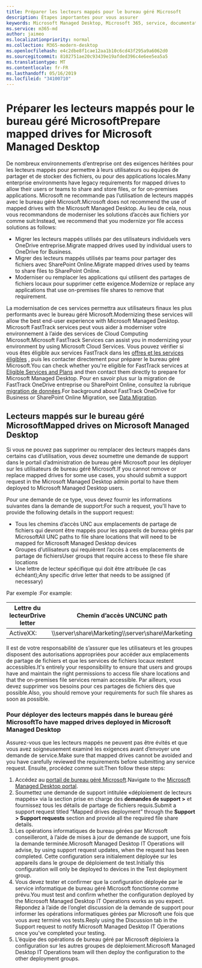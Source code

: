 ```yaml
---
title: Préparer les lecteurs mappés pour le bureau géré Microsoft
description: Étapes importantes pour vous assurer
keywords: Microsoft Managed Desktop, Microsoft 365, service, documentation
ms.service: m365-md
author: jaimeo
ms.localizationpriority: normal
ms.collection: M365-modern-desktop
ms.openlocfilehash: e4c2dbe8f1cae12aa1b10c6cd43f295a9a6062d0
ms.sourcegitcommit: 8102751ae20c93439e19afded396c4e6ee5ea5a5
ms.translationtype: MT
ms.contentlocale: fr-FR
ms.lasthandoff: 05/16/2019
ms.locfileid: "34100710"
---
```

#  <a name="prepare-mapped-drives-for-microsoft-managed-desktop"></a><span data-ttu-id="eaa05-104">Préparer les lecteurs mappés pour le bureau géré Microsoft</span><span class="sxs-lookup"><span data-stu-id="eaa05-104">Prepare mapped drives for Microsoft Managed Desktop</span></span>

<span data-ttu-id="eaa05-105">De nombreux environnements d’entreprise ont des exigences héritées pour les lecteurs mappés pour permettre à leurs utilisateurs ou équipes de partager et de stocker des fichiers, ou pour des applications locales.</span><span class="sxs-lookup"><span data-stu-id="eaa05-105">Many enterprise environments have legacy requirements for mapped drives to allow their users or teams to share and store files, or for on-premises applications.</span></span> <span data-ttu-id="eaa05-106">Microsoft ne recommande pas l’utilisation de lecteurs mappés avec le bureau géré Microsoft.</span><span class="sxs-lookup"><span data-stu-id="eaa05-106">Microsoft does not recommend the use of mapped drives with the Microsoft Managed Desktop.</span></span> <span data-ttu-id="eaa05-107">Au lieu de cela, nous vous recommandons de moderniser les solutions d’accès aux fichiers yor comme suit:</span><span class="sxs-lookup"><span data-stu-id="eaa05-107">Instead, we recommend that you modernize yor file access solutions as follows:</span></span>
  
- <span data-ttu-id="eaa05-108">Migrer les lecteurs mappés utilisés par des utilisateurs individuels vers OneDrive entreprise.</span><span class="sxs-lookup"><span data-stu-id="eaa05-108">Migrate mapped drives used by individual users to OneDrive for Business.</span></span> 
- <span data-ttu-id="eaa05-109">Migrer des lecteurs mappés utilisés par teams pour partager des fichiers avec SharePoint Online.</span><span class="sxs-lookup"><span data-stu-id="eaa05-109">Migrate mapped drives used by teams to share files to SharePoint Online.</span></span> 
- <span data-ttu-id="eaa05-110">Moderniser ou remplacer les applications qui utilisent des partages de fichiers locaux pour supprimer cette exigence.</span><span class="sxs-lookup"><span data-stu-id="eaa05-110">Modernize or replace any applications that use on-premises file shares to remove that requirement.</span></span>
  
<span data-ttu-id="eaa05-111">La modernisation de ces services permettra aux utilisateurs finaux les plus performants avec le bureau géré Microsoft.</span><span class="sxs-lookup"><span data-stu-id="eaa05-111">Modernizing these services will allow the best end-user experience with Microsoft Managed Desktop.</span></span> <span data-ttu-id="eaa05-112">Microsoft FastTrack services peut vous aider à moderniser votre environnement à l’aide des services de Cloud Computing Microsoft.</span><span class="sxs-lookup"><span data-stu-id="eaa05-112">Microsoft FastTrack Services can assist you in modernizing your environment by using Microsoft Cloud Services.</span></span> <span data-ttu-id="eaa05-113">Vous pouvez vérifier si vous êtes éligible aux services FastTrack dans les [offres et les services éligibles](https://docs.microsoft.com/fasttrack/m365-eligible-services-and-plans) , puis les contacter directement pour préparer le bureau géré Microsoft.</span><span class="sxs-lookup"><span data-stu-id="eaa05-113">You can check whether you're eligible for FastTrack services at [Eligible Services and Plans](https://docs.microsoft.com/fasttrack/m365-eligible-services-and-plans) and then contact them directly to prepare for Microsoft Managed Desktop.</span></span> <span data-ttu-id="eaa05-114">Pour en savoir plus sur la migration de FastTrack OneDrive entreprise ou SharePoint Online, consultez la rubrique [migration de données](https://docs.microsoft.com/fasttrack/o365-data-migration).</span><span class="sxs-lookup"><span data-stu-id="eaa05-114">For background about FastTrack OneDrive for Business or SharePoint Online Migration, see [Data Migration](https://docs.microsoft.com/fasttrack/o365-data-migration).</span></span>

## <a name="mapped-drives-on-microsoft-managed-desktop"></a><span data-ttu-id="eaa05-115">Lecteurs mappés sur le bureau géré Microsoft</span><span class="sxs-lookup"><span data-stu-id="eaa05-115">Mapped drives on Microsoft Managed Desktop</span></span>
 
<span data-ttu-id="eaa05-116">Si vous ne pouvez pas supprimer ou remplacer des lecteurs mappés dans certains cas d’utilisation, vous devez soumettre une demande de support dans le portail d’administration de bureau géré Microsoft pour les déployer sur les utilisateurs de bureau géré Microsoft.</span><span class="sxs-lookup"><span data-stu-id="eaa05-116">If you cannot remove or replace mapped drives for some use cases, you should submit a support request in the Microsoft Managed Desktop admin portal to have them deployed to Microsoft Managed Desktop users.</span></span>
    
<span data-ttu-id="eaa05-117">Pour une demande de ce type, vous devez fournir les informations suivantes dans la demande de support:</span><span class="sxs-lookup"><span data-stu-id="eaa05-117">For such a request, you'll have to provide the following details in the support request:</span></span> 

- <span data-ttu-id="eaa05-118">Tous les chemins d’accès UNC aux emplacements de partage de fichiers qui devront être mappés pour les appareils de bureau gérés par Microsoft</span><span class="sxs-lookup"><span data-stu-id="eaa05-118">All UNC paths to file share locations that will need to be mapped for Microsoft Managed Desktop devices</span></span> 
- <span data-ttu-id="eaa05-119">Groupes d’utilisateurs qui requièrent l’accès à ces emplacements de partage de fichiers</span><span class="sxs-lookup"><span data-stu-id="eaa05-119">User groups that require access to these file share locations</span></span> 
- <span data-ttu-id="eaa05-120">Une lettre de lecteur spécifique qui doit être attribuée (le cas échéant);</span><span class="sxs-lookup"><span data-stu-id="eaa05-120">Any specific drive letter that needs to be assigned (if necessary)</span></span>

<span data-ttu-id="eaa05-121">Par exemple :</span><span class="sxs-lookup"><span data-stu-id="eaa05-121">For example:</span></span>

| <span data-ttu-id="eaa05-122">Lettre du lecteur</span><span class="sxs-lookup"><span data-stu-id="eaa05-122">Drive letter</span></span> | <span data-ttu-id="eaa05-123">Chemin d’accès UNC</span><span class="sxs-lookup"><span data-stu-id="eaa05-123">UNC path</span></span> | <span data-ttu-id="eaa05-124">Groupe d’utilisateurs</span><span class="sxs-lookup"><span data-stu-id="eaa05-124">User group</span></span> |
|--------------|----------|------------|
| <span data-ttu-id="eaa05-125">ActiveX</span><span class="sxs-lookup"><span data-stu-id="eaa05-125">X:</span></span>  | <span data-ttu-id="eaa05-126">\\\server\share\Marketing</span><span class="sxs-lookup"><span data-stu-id="eaa05-126">\\\server\share\Marketing</span></span> | <span data-ttu-id="eaa05-127">ContosoMarketing</span><span class="sxs-lookup"><span data-stu-id="eaa05-127">ContosoMarketing</span></span> |

<span data-ttu-id="eaa05-128">Il est de votre responsabilité de s’assurer que les utilisateurs et les groupes disposent des autorisations appropriées pour accéder aux emplacements de partage de fichiers et que les services de fichiers locaux restent accessibles.</span><span class="sxs-lookup"><span data-stu-id="eaa05-128">It's entirely your responsibility to ensure that users and groups have and maintain the right permissions to access file share locations and that the on-premises file services remain accessible.</span></span> <span data-ttu-id="eaa05-129">Par ailleurs, vous devez supprimer vos besoins pour ces partages de fichiers dès que possible.</span><span class="sxs-lookup"><span data-stu-id="eaa05-129">Also, you should remove your requirements for such file shares as soon as possible.</span></span>

### <a name="to-have-mapped-drives-deployed-in-microsoft-managed-desktop"></a><span data-ttu-id="eaa05-130">Pour déployer des lecteurs mappés dans le bureau géré Microsoft</span><span class="sxs-lookup"><span data-stu-id="eaa05-130">To have mapped drives deployed in Microsoft Managed Desktop</span></span>
 
<span data-ttu-id="eaa05-131">Assurez-vous que les lecteurs mappés ne peuvent pas être évités et que vous avez soigneusement examiné les exigences avant d’envoyer une demande de service.</span><span class="sxs-lookup"><span data-stu-id="eaa05-131">Make sure that mapped drives cannot be avoided and you have carefully reviewed the requirements before submitting any service request.</span></span> <span data-ttu-id="eaa05-132">Ensuite, procédez comme suit:</span><span class="sxs-lookup"><span data-stu-id="eaa05-132">Then follow these steps:</span></span>

1. <span data-ttu-id="eaa05-133">Accédez au [portail de bureau géré Microsoft](https://aka.ms/mmdportal).</span><span class="sxs-lookup"><span data-stu-id="eaa05-133">Navigate to the [Microsoft Managed Desktop portal](https://aka.ms/mmdportal).</span></span>  
2. <span data-ttu-id="eaa05-134">Soumettez une demande de support intitulée «déploiement de lecteurs mappés» via la section prise en charge des **demandes de support >** et fournissez tous les détails de partage de fichiers requis.</span><span class="sxs-lookup"><span data-stu-id="eaa05-134">Submit a support request titled “Mapped drives deployment” through the **Support > Support requests** section and provide all the required file share details.</span></span>  
3. <span data-ttu-id="eaa05-135">Les opérations informatiques de bureau gérées par Microsoft conseilleront, à l’aide de mises à jour de demande de support, une fois la demande terminée.</span><span class="sxs-lookup"><span data-stu-id="eaa05-135">Microsoft Managed Desktop IT Operations will advise, by using support request updates, when the request has been completed.</span></span> <span data-ttu-id="eaa05-136">Cette configuration sera initialement déployée sur les appareils dans le groupe de déploiement de test.</span><span class="sxs-lookup"><span data-stu-id="eaa05-136">Initially this configuration will only be deployed to devices in the Test deployment group.</span></span>  
4. <span data-ttu-id="eaa05-137">Vous devez tester et confirmer que la configuration déployée par le service informatique de bureau géré Microsoft fonctionne comme prévu.</span><span class="sxs-lookup"><span data-stu-id="eaa05-137">You must test and confirm whether the configuration deployed by the Microsoft Managed Desktop IT Operations works as you expect.</span></span> <span data-ttu-id="eaa05-138">Répondez à l’aide de l’onglet discussion de la demande de support pour informer les opérations informatiques gérées par Microsoft une fois que vous avez terminé vos tests.</span><span class="sxs-lookup"><span data-stu-id="eaa05-138">Reply using the Discussion tab in the Support request to notify Microsoft Managed Desktop IT Operations once you've completed your testing.</span></span>  
5. <span data-ttu-id="eaa05-139">L’équipe des opérations de bureau géré par Microsoft déploiera la configuration sur les autres groupes de déploiement.</span><span class="sxs-lookup"><span data-stu-id="eaa05-139">Microsoft Managed Desktop IT Operations team will then deploy the configuration to the other deployment groups.</span></span> 

